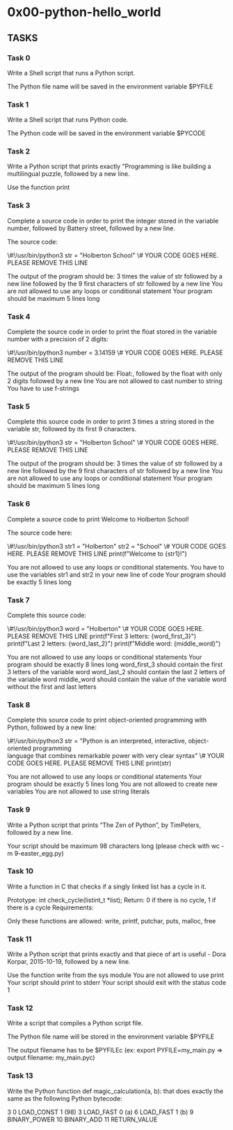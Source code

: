 # 0x00-python-hello_world

## TASKS

### Task 0
Write a Shell script that runs a Python script.

The Python file name will be saved in the environment variable $PYFILE

### Task 1
Write a Shell script that runs Python code.

The Python code will be saved in the environment variable $PYCODE

### Task 2
Write a Python script that prints exactly "Programming is like building a multilingual puzzle, followed by a new line.

Use the function print

### Task 3
Complete a source code in order to print the integer stored in the variable number, followed by Battery street, followed by a new line.

The source code:

\\#!/usr/bin/python3
str = "Holberton School"
\\# YOUR CODE GOES HERE. PLEASE REMOVE THIS LINE

The output of the program should be:
3 times the value of str
followed by a new line
followed by the 9 first characters of str
followed by a new line
You are not allowed to use any loops or conditional statement
Your program should be maximum 5 lines long

### Task 4
Complete the source code in order to print the float stored in the variable number with a precision of 2 digits:

\\#!/usr/bin/python3
number = 3.14159
\\# YOUR CODE GOES HERE. PLEASE REMOVE THIS LINE

The output of the program should be:
Float:, followed by the float with only 2 digits
followed by a new line
You are not allowed to cast number to string
You have to use f-strings

### Task 5
Complete this source code in order to print 3 times a string stored in the variable str, followed by its first 9 characters.

\\#!/usr/bin/python3
str = "Holberton School"
\\# YOUR CODE GOES HERE. PLEASE REMOVE THIS LINE

The output of the program should be:
3 times the value of str
followed by a new line
followed by the 9 first characters of str
followed by a new line
You are not allowed to use any loops or conditional statement
Your program should be maximum 5 lines long

### Task 6
Complete a source code to print Welcome to Holberton School!

The source code here:

\\#!/usr/bin/python3
str1 = "Holberton"
str2 = "School"
\\# YOUR CODE GOES HERE. PLEASE REMOVE THIS LINE
print(f"Welcome to {str1}!")

You are not allowed to use any loops or conditional statements.
You have to use the variables str1 and str2 in your new line of code
Your program should be exactly 5 lines long

### Task 7
Complete this source code:

\\#!/usr/bin/python3
word = "Holberton"
\\# YOUR CODE GOES HERE. PLEASE REMOVE THIS LINE
print(f"First 3 letters: {word_first_3}")
print(f"Last 2 letters: {word_last_2}")
print(f"Middle word: {middle_word}")

You are not allowed to use any loops or conditional statements
Your program should be exactly 8 lines long
word_first_3 should contain the first 3 letters of the variable word
word_last_2 should contain the last 2 letters of the variable word
middle_word should contain the value of the variable word without the first and last letters

### Task 8
Complete this source code to print object-oriented programming with Python, followed by a new line:

\\#!/usr/bin/python3
str = "Python is an interpreted, interactive, object-oriented programming\
 language that combines remarkable power with very clear syntax"
\\# YOUR CODE GOES HERE. PLEASE REMOVE THIS LINE
print(str)

You are not allowed to use any loops or conditional statements
Your program should be exactly 5 lines long
You are not allowed to create new variables
You are not allowed to use string literals

### Task 9
Write a Python script that prints “The Zen of Python”, by TimPeters, followed by a new line.

Your script should be maximum 98 characters long (please check with wc -m 9-easter_egg.py)

### Task 10
Write a function in C that checks if a singly linked list has a cycle in it.

Prototype: int check_cycle(listint_t \*list);
Return: 0 if there is no cycle, 1 if there is a cycle
Requirements:

Only these functions are allowed: write, printf, putchar, puts, malloc, free

### Task 11
Write a Python script that prints exactly and that piece of art is useful - Dora Korpar, 2015-10-19, followed by a new line.

Use the function write from the sys module
You are not allowed to use print
Your script should print to stderr
Your script should exit with the status code 1

### Task 12
Write a script that compiles a Python script file.

The Python file name will be stored in the environment variable $PYFILE

The output filename has to be $PYFILEc (ex: export PYFILE=my_main.py => output filename: my_main.pyc)

### Task 13
Write the Python function def magic_calculation(a, b): that does exactly the same as the following Python bytecode:

  3           0 LOAD_CONST               1 (98)
              3 LOAD_FAST                0 (a)
              6 LOAD_FAST                1 (b)
              9 BINARY_POWER
             10 BINARY_ADD
             11 RETURN_VALUE
